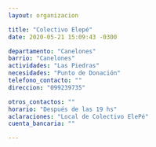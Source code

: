 ```yaml
---
layout: organizacion

title: "Colectivo Elepé"
date: 2020-05-21 15:09:43 -0300

departamento: "Canelones"
barrio: "Canelones"
actividades: "Las Piedras"
necesidades: "Punto de Donación"
telefono_contacto: ""
direccion: "099239735"

otros_contactos: ""
horario: "Después de las 19 hs"
aclaraciones: "Local de Colectivo ElePé"
cuenta_bancaria: ""

---
```

